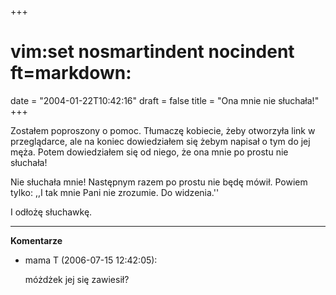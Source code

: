 +++
# vim:set nosmartindent nocindent ft=markdown:
date = "2004-01-22T10:42:16"
draft = false
title = "Ona mnie nie słuchała!"
+++

Zostałem poproszony o pomoc. Tłumaczę kobiecie, żeby otworzyła link
w przeglądarce, ale na koniec dowiedziałem się żebym napisał o tym do jej męża.
Potem dowiedziałem się od niego, że ona mnie po prostu nie słuchała!

Nie słuchała mnie! Następnym razem po prostu nie będę mówił. Powiem tylko: ,,I
tak mnie Pani nie zrozumie. Do widzenia.''

I odłożę słuchawkę.

----
**Komentarze**

* mama T (2006-07-15 12:42:05): <p>móżdżek jej się zawiesił?</p>
